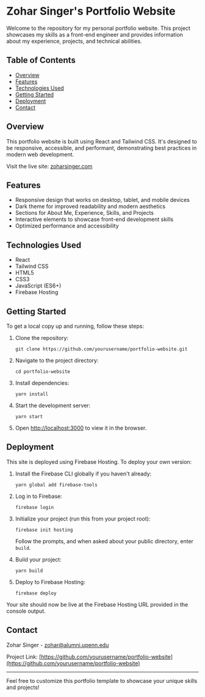 # Zohar Singer's Portfolio Website

Welcome to the repository for my personal portfolio website. This project showcases my skills as a front-end engineer and provides information about my experience, projects, and technical abilities.

## Table of Contents

- [Overview](#overview)
- [Features](#features)
- [Technologies Used](#technologies-used)
- [Getting Started](#getting-started)
- [Deployment](#deployment)
- [Contact](#contact)

## Overview

This portfolio website is built using React and Tailwind CSS. It's designed to be responsive, accessible, and performant, demonstrating best practices in modern web development.

Visit the live site: [zoharsinger.com](https://zoharsinger.com)

## Features

- Responsive design that works on desktop, tablet, and mobile devices
- Dark theme for improved readability and modern aesthetics
- Sections for About Me, Experience, Skills, and Projects
- Interactive elements to showcase front-end development skills
- Optimized performance and accessibility

## Technologies Used

- React
- Tailwind CSS
- HTML5
- CSS3
- JavaScript (ES6+)
- Firebase Hosting

## Getting Started

To get a local copy up and running, follow these steps:

1. Clone the repository:
   ```
   git clone https://github.com/yourusername/portfolio-website.git
   ```

2. Navigate to the project directory:
   ```
   cd portfolio-website
   ```

3. Install dependencies:
   ```
   yarn install
   ```

4. Start the development server:
   ```
   yarn start
   ```

5. Open [http://localhost:3000](http://localhost:3000) to view it in the browser.

## Deployment

This site is deployed using Firebase Hosting. To deploy your own version:

1. Install the Firebase CLI globally if you haven't already:
   ```
   yarn global add firebase-tools
   ```

2. Log in to Firebase:
   ```
   firebase login
   ```

3. Initialize your project (run this from your project root):
   ```
   firebase init hosting
   ```
   Follow the prompts, and when asked about your public directory, enter `build`.

4. Build your project:
   ```
   yarn build
   ```

5. Deploy to Firebase Hosting:
   ```
   firebase deploy
   ```

Your site should now be live at the Firebase Hosting URL provided in the console output.

## Contact

Zohar Singer - [zohar@alumni.upenn.edu](mailto:zohar@alumni.upenn.edu)

Project Link: [https://github.com/yourusername/portfolio-website](https://github.com/yourusername/portfolio-website)

---

Feel free to customize this portfolio template to showcase your unique skills and projects!